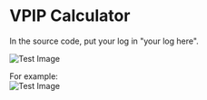 # VPIP Calculator
In the source code, put your log in "your log here".  
  
![Test Image](https://github.com/HaimingXu679/pokernow_vpip/blob/main/Images/Screen%20Shot%202021-01-11%20at%203.52.54%20PM.png)  
  
For example:  
![Test Image](https://github.com/HaimingXu679/pokernow_vpip/blob/main/Images/Screen%20Shot%202021-01-11%20at%204.01.47%20PM.png)
